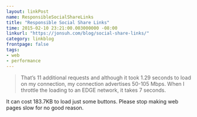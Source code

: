 ```yaml
---
layout: linkPost
name: ResponsibleSocialShareLinks
title: "Responsible Social Share Links"
time: 2015-02-10 23:21:00.003000000 -08:00
linkurl: "https://jonsuh.com/blog/social-share-links/"
category: linkblog
frontpage: false
tags:
- web
- performance
---
```


<blockquote>
That’s 11 additional requests and although it took 1.29 seconds to load on my connection, my connection advertises 50-105 Mbps. When I throttle the loading to an EDGE network, it takes 7 seconds.
</blockquote>

<p>
    It can cost 183.7KB to load just some buttons. Please stop making web pages slow for no good reason.
</p>
